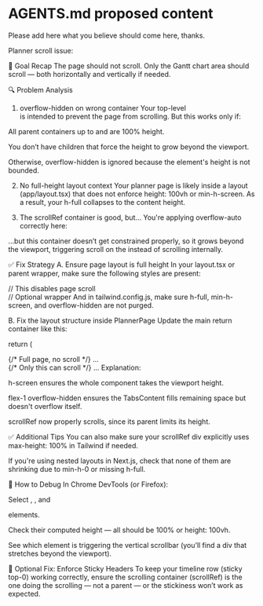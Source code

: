 # AGENTS.md proposed content

Please add here what you believe should come here, thanks.

Planner scroll issue:

🎯 Goal Recap
The page should not scroll. Only the Gantt chart area should scroll — both horizontally and vertically if needed.

🔍 Problem Analysis
1. overflow-hidden on wrong container
Your top-level <div className="flex flex-col gap-6 md:gap-8 h-full overflow-hidden"> is intended to prevent the page from scrolling. But this works only if:

All parent containers up to <body> and <html> are 100% height.

You don’t have children that force the height to grow beyond the viewport.

Otherwise, overflow-hidden is ignored because the element's height is not bounded.

2. No full-height layout context
Your planner page is likely inside a layout (app/layout.tsx) that does not enforce height: 100vh or min-h-screen. As a result, your h-full collapses to the content height.

3. The scrollRef container is good, but...
You're applying overflow-auto correctly here:



<div ref={scrollRef} className="h-full overflow-auto">
…but this container doesn’t get constrained properly, so it grows beyond the viewport, triggering scroll on the <body> instead of scrolling internally.

✅ Fix Strategy
A. Ensure page layout is full height
In your layout.tsx or parent wrapper, make sure the following styles are present:



<html className="h-full">
<body className="h-full overflow-hidden"> // This disables page scroll
<div className="min-h-screen flex flex-col"> // Optional wrapper
And in tailwind.config.js, make sure h-full, min-h-screen, and overflow-hidden are not purged.

B. Fix the layout structure inside PlannerPage
Update the main return container like this:



return (
  <div className="flex flex-col h-screen overflow-hidden"> {/* Full page, no scroll */}
    ...
    <TabsContent value="gantt" className="flex-1 overflow-hidden mt-4">
      <div ref={scrollRef} className="h-full overflow-auto"> {/* Only this can scroll */}
        ...
Explanation:

h-screen ensures the whole component takes the viewport height.

flex-1 overflow-hidden ensures the TabsContent fills remaining space but doesn't overflow itself.

scrollRef now properly scrolls, since its parent limits its height.

✅ Additional Tips
You can also make sure your scrollRef div explicitly uses max-height: 100% in Tailwind if needed.

If you're using nested layouts in Next.js, check that none of them are shrinking due to min-h-0 or missing h-full.

🧪 How to Debug
In Chrome DevTools (or Firefox):

Select <body>, <html>, and <main> elements.

Check their computed height — all should be 100% or height: 100vh.

See which element is triggering the vertical scrollbar (you’ll find a div that stretches beyond the viewport).

🧩 Optional Fix: Enforce Sticky Headers
To keep your timeline row (sticky top-0) working correctly, ensure the scrolling container (scrollRef) is the one doing the scrolling — not a parent — or the stickiness won’t work as expected.